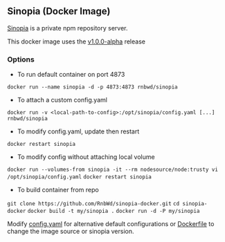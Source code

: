 ## Sinopia (Docker Image)

[Sinopia](https://github.com/rlidwka/sinopia) is a private npm repository server. 

This docker image uses the [v1.0.0-alpha](https://github.com/rlidwka/sinopia/tree/v1.0.0-alpha) release

### Options

- To run default container on port 4873

`docker run --name sinopia -d -p 4873:4873 rnbwd/sinopia`

- To attach a custom config.yaml 

`docker run -v <local-path-to-config>:/opt/sinopia/config.yaml [...] rnbwd/sinopia`

- To modify config.yaml, update <local-config> then restart

`docker restart sinopia`

- To modify config without attaching local volume

`docker run --volumes-from sinopia -it --rm nodesource/node:trusty vi /opt/sinopia/config.yaml`
`docker restart sinopia`

- To build container from repo

`git clone https://github.com/RnbWd/sinopia-docker.git`
`cd sinopia-docker`
`docker build -t my/sinopia .`
`docker run -d -P my/sinopia`

Modify [config.yaml](https://github.com/RnbWd/sinopia-docker/blob/master/config.yaml) for alternative default configurations or [Dockerfile](https://github.com/RnbWd/sinopia-docker/blob/master/Dockerfile) to change the image source or sinopia version.



  
